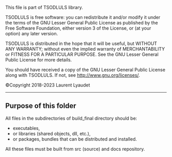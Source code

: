 This file is part of TSODLULS library.

TSODLULS is free software: you can redistribute it and/or modify
it under the terms of the GNU Lesser General Public License as published by
the Free Software Foundation, either version 3 of the License, or
(at your option) any later version.

TSODLULS is distributed in the hope that it will be useful,
but WITHOUT ANY WARRANTY; without even the implied warranty of
MERCHANTABILITY or FITNESS FOR A PARTICULAR PURPOSE.  See the
GNU Lesser General Public License for more details.

You should have received a copy of the GNU Lesser General Public License
along with TSODLULS.  If not, see <http://www.gnu.org/licenses/>.

©Copyright 2018-2023 Laurent Lyaudet

---------------------------------------------------------------------------
Purpose of this folder
---------------------------------------------------------------------------

All files in the subdirectories of build_final directory should be:
 - executables,
 - or libraries (shared objects, dll, etc.),
 - or packages, bundles that can be distributed and installed.

All these files must be built from src (source) and docs repository.

